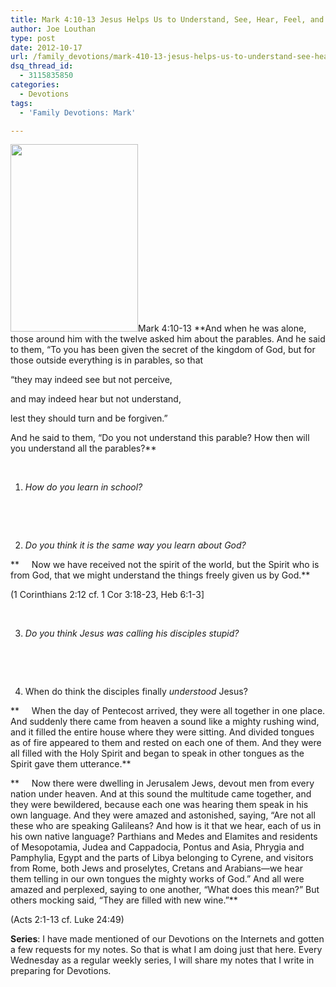 ```yaml
---
title: Mark 4:10-13 Jesus Helps Us to Understand, See, Hear, Feel, and Know God
author: Joe Louthan
type: post
date: 2012-10-17
url: /family_devotions/mark-410-13-jesus-helps-us-to-understand-see-hear-feel-and-know-god/
dsq_thread_id:
  - 3115835850
categories:
  - Devotions
tags:
  - 'Family Devotions: Mark'

---
```

[<img class="alignright size-medium wp-image-979" title="dis" alt="" src="https://i1.wp.com/theologic.us/wp-content/uploads/2012/10/dis.jpg?resize=204%2C300" width="204" height="300" srcset="https://i1.wp.com/theologic.us/wp-content/uploads/2012/10/dis.jpg?resize=204%2C300 204w, https://i1.wp.com/theologic.us/wp-content/uploads/2012/10/dis.jpg?w=220 220w" sizes="(max-width: 204px) 100vw, 204px" data-recalc-dims="1" />][1]Mark 4:10-13 **And when he was alone, those around him with the twelve asked him about the parables. And he said to them, “To you has been given the secret of the kingdom of God, but for those outside everything is in parables, so that
  
“they may indeed see but not perceive,
  
and may indeed hear but not understand,
  
lest they should turn and be forgiven.”
  
And he said to them, “Do you not understand this parable? How then will you understand all the parables?**

&nbsp;

1. _How do you learn in school?_

&nbsp;

&nbsp;

2. _Do you think it is the same way you learn about God?_

**     Now we have received not the spirit of the world, but the Spirit who is from God, that we might understand the things freely given us by God.**

(1 Corinthians 2:12 cf. 1 Cor 3:18-23, Heb 6:1-3]

&nbsp;

3. _Do you think Jesus was calling his disciples stupid?_

&nbsp;

&nbsp;

4. When do think the disciples finally _understood_ Jesus?

**     When the day of Pentecost arrived, they were all together in one place. And suddenly there came from heaven a sound like a mighty rushing wind, and it filled the entire house where they were sitting. And divided tongues as of fire appeared to them and rested on each one of them. And they were all filled with the Holy Spirit and began to speak in other tongues as the Spirit gave them utterance.**

**     Now there were dwelling in Jerusalem Jews, devout men from every nation under heaven. And at this sound the multitude came together, and they were bewildered, because each one was hearing them speak in his own language. And they were amazed and astonished, saying, “Are not all these who are speaking Galileans? And how is it that we hear, each of us in his own native language? Parthians and Medes and Elamites and residents of Mesopotamia, Judea and Cappadocia, Pontus and Asia, Phrygia and Pamphylia, Egypt and the parts of Libya belonging to Cyrene, and visitors from Rome, both Jews and proselytes, Cretans and Arabians—we hear them telling in our own tongues the mighty works of God.” And all were amazed and perplexed, saying to one another, “What does this mean?” But others mocking said, “They are filled with new wine.”**

(Acts 2:1-13 cf. Luke 24:49)

**Series**: I have made mentioned of our Devotions on the Internets and gotten a few requests for my notes. So that is what I am doing just that here. Every Wednesday as a regular weekly series, I will share my notes that I write in preparing for Devotions.

 [1]: https://i1.wp.com/theologic.us/wp-content/uploads/2012/10/dis.jpg